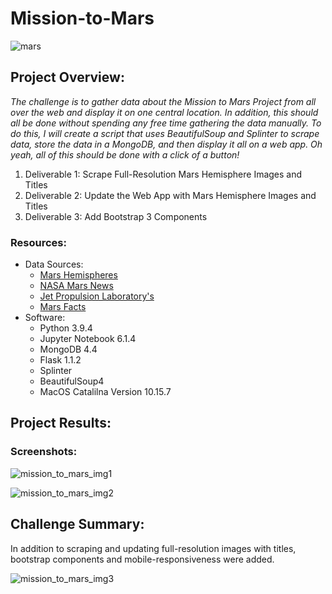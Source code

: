 # Mission-to-Mars

![mars](https://user-images.githubusercontent.com/36451701/139772693-873c58a9-f393-41aa-8328-444444e610d3.jpg)

## Project Overview:
*The challenge is to gather data about the Mission to Mars Project from all over the web and display it on one central location.  In addition, this should all be done without spending any free time gathering the data manually.  To do this, I will create a script that uses BeautifulSoup and Splinter to scrape data, store the data in a MongoDB, and then display it all on a web app. Oh yeah, all of this should be done with a click of a button!*

1. Deliverable 1: Scrape Full-Resolution Mars Hemisphere Images and Titles
2. Deliverable 2: Update the Web App with Mars Hemisphere Images and Titles
3. Deliverable 3: Add Bootstrap 3 Components

### Resources:
- Data Sources:
    - [Mars Hemispheres](https://astrogeology.usgs.gov/search/results?q=hemisphere+enhanced&k1=target&v1=Mars)
    - [NASA Mars News](https://redplanetscience.com/)
    - [Jet Propulsion Laboratory's](https://spaceimages-mars.com/)
    - [Mars Facts](https://galaxyfacts-mars.com/)
- Software:
    - Python 3.9.4
    - Jupyter Notebook 6.1.4
    - MongoDB 4.4
    - Flask 1.1.2
    - Splinter
    - BeautifulSoup4
    - MacOS Catalilna Version 10.15.7

## Project Results:
### Screenshots:

![mission_to_mars_img1](https://user-images.githubusercontent.com/36451701/123559885-d4b4f180-d76c-11eb-8c1c-04a8321b1841.png)

![mission_to_mars_img2](https://user-images.githubusercontent.com/36451701/123559888-d8e10f00-d76c-11eb-8b81-4fe3dc6159c5.png)



## Challenge Summary:
In addition to scraping and updating full-resolution images with titles, bootstrap components and mobile-responsiveness were added.

![mission_to_mars_img3](https://user-images.githubusercontent.com/36451701/123560489-768a0d80-d770-11eb-8f03-86d79d8d471e.png)

